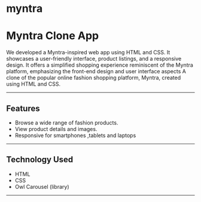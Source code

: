 # myntra

<h1>Myntra Clone App</h1>

We developed a Myntra-inspired web app using HTML and CSS. It showcases a user-friendly interface, product listings, and a responsive design. It offers a simplified shopping experience reminiscent of the Myntra platform, emphasizing the front-end design and user interface aspects A clone of the popular online fashion shopping platform, Myntra, created using HTML and CSS.

<hr>
<h2>Features</h2>

<ul>
  <li>Browse a wide range of fashion products.</li>
  <li>View product details and images.</li>
  <li>Responsive for smartphones ,tablets and laptops</li>
</ul>
<hr>
<h2>Technology Used</h2>

<ul>
  <li>HTML</li>
  <li>CSS</li>
  <li>Owl Carousel (library)</li>
</ul>

<HR>
